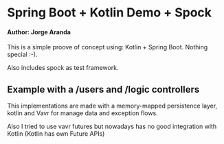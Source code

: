 
# Spring Boot + Kotlin Demo + Spock

#### Author: Jorge Aranda
This is a simple proove of concept using: Kotlin + Spring Boot. Nothing special
:-).

Also includes spock as test framework.

## Example with a /users and /logic controllers
This implementations are made with a memory-mapped persistence layer, kotlin
and Vavr for manage data and exception flows.

Also I tried to use vavr futures but nowadays has no good integration with 
Kotlin (Kotlin has own Future APIs)

